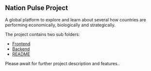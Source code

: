 ## Nation Pulse Project

A global platform to explore and learn about several how countries are performing economically, biologically and strategically.

The project contains two sub folders:

- [Frontend](https://github.com/vinaymanala/NationPulse-Frontend)
- [Backend](https://github.com/vinaymanala/NationPulse-Backend)
- [README](.)

Please await for further project description and features..

